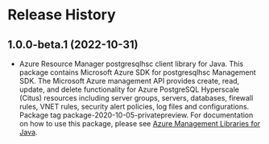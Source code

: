 # Release History

## 1.0.0-beta.1 (2022-10-31)

- Azure Resource Manager postgresqlhsc client library for Java. This package contains Microsoft Azure SDK for postgresqlhsc Management SDK. The Microsoft Azure management API provides create, read, update, and delete functionality for Azure PostgreSQL Hyperscale (Citus) resources including server groups, servers, databases, firewall rules, VNET rules, security alert policies, log files and configurations. Package tag package-2020-10-05-privatepreview. For documentation on how to use this package, please see [Azure Management Libraries for Java](https://aka.ms/azsdk/java/mgmt).
